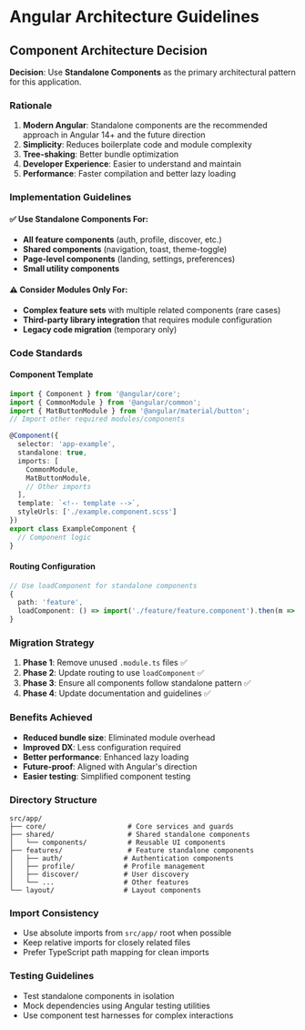# Angular Architecture Guidelines

## Component Architecture Decision

**Decision**: Use **Standalone Components** as the primary architectural pattern for this application.

### Rationale

1. **Modern Angular**: Standalone components are the recommended approach in Angular 14+ and the future direction
2. **Simplicity**: Reduces boilerplate code and module complexity
3. **Tree-shaking**: Better bundle optimization
4. **Developer Experience**: Easier to understand and maintain
5. **Performance**: Faster compilation and better lazy loading

### Implementation Guidelines

#### ✅ Use Standalone Components For:
- **All feature components** (auth, profile, discover, etc.)
- **Shared components** (navigation, toast, theme-toggle)
- **Page-level components** (landing, settings, preferences)
- **Small utility components**

#### ⚠️ Consider Modules Only For:
- **Complex feature sets** with multiple related components (rare cases)
- **Third-party library integration** that requires module configuration
- **Legacy code migration** (temporary only)

### Code Standards

#### Component Template
```typescript
import { Component } from '@angular/core';
import { CommonModule } from '@angular/common';
import { MatButtonModule } from '@angular/material/button';
// Import other required modules/components

@Component({
  selector: 'app-example',
  standalone: true,
  imports: [
    CommonModule,
    MatButtonModule,
    // Other imports
  ],
  template: `<!-- template -->`,
  styleUrls: ['./example.component.scss']
})
export class ExampleComponent {
  // Component logic
}
```

#### Routing Configuration
```typescript
// Use loadComponent for standalone components
{
  path: 'feature',
  loadComponent: () => import('./feature/feature.component').then(m => m.FeatureComponent)
}
```

### Migration Strategy

1. **Phase 1**: Remove unused `.module.ts` files ✅
2. **Phase 2**: Update routing to use `loadComponent` ✅  
3. **Phase 3**: Ensure all components follow standalone pattern ✅
4. **Phase 4**: Update documentation and guidelines ✅

### Benefits Achieved

- **Reduced bundle size**: Eliminated module overhead
- **Improved DX**: Less configuration required
- **Better performance**: Enhanced lazy loading
- **Future-proof**: Aligned with Angular's direction
- **Easier testing**: Simplified component testing

### Directory Structure

```
src/app/
├── core/                    # Core services and guards
├── shared/                  # Shared standalone components
│   └── components/          # Reusable UI components
├── features/                # Feature standalone components
│   ├── auth/               # Authentication components
│   ├── profile/            # Profile management
│   ├── discover/           # User discovery
│   └── ...                 # Other features
└── layout/                 # Layout components
```

### Import Consistency

- Use absolute imports from `src/app/` root when possible
- Keep relative imports for closely related files
- Prefer TypeScript path mapping for clean imports

### Testing Guidelines

- Test standalone components in isolation
- Mock dependencies using Angular testing utilities
- Use component test harnesses for complex interactions
